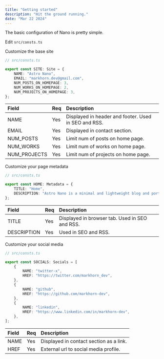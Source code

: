```yaml
---
title: "Getting started"
description: "Hit the ground running."
date: "Mar 22 2024"
---
```


The basic configuration of Nano is pretty simple.

Edit `src/consts.ts`

Customize the base site

```ts
// src/consts.ts

export const SITE: Site = {
	NAME: "Astro Nano",
	EMAIL: "markhorn.dev@gmail.com",
	NUM_POSTS_ON_HOMEPAGE: 3,
	NUM_WORKS_ON_HOMEPAGE: 2,
	NUM_PROJECTS_ON_HOMEPAGE: 3,
};
```

| Field        | Req | Description                                          |
| :----------- | :-- | :--------------------------------------------------- |
| NAME         | Yes | Displayed in header and footer. Used in SEO and RSS. |
| EMAIL        | Yes | Displayed in contact section.                        |
| NUM_POSTS    | Yes | Limit num of posts on home page.                     |
| NUM_WORKS    | Yes | Limit num of works on home page.                     |
| NUM_PROJECTS | Yes | Limit num of projects on home page.                  |

Customize your page metadata

```ts
// src/consts.ts

export const HOME: Metadata = {
	TITLE: "Home",
	DESCRIPTION: "Astro Nano is a minimal and lightweight blog and portfolio.",
};
```

| Field       | Req | Description                                    |
| :---------- | :-- | :--------------------------------------------- |
| TITLE       | Yes | Displayed in browser tab. Used in SEO and RSS. |
| DESCRIPTION | Yes | Used in SEO and RSS.                           |

Customize your social media

```ts
// src/consts.ts

export const SOCIALS: Socials = [
	{
		NAME: "twitter-x",
		HREF: "https://twitter.com/markhorn_dev",
	},
	{
		NAME: "github",
		HREF: "https://github.com/markhorn-dev",
	},
	{
		NAME: "linkedin",
		HREF: "https://www.linkedin.com/in/markhorn-dev",
	},
];
```

| Field | Req | Description                             |
| :---- | :-- | :-------------------------------------- |
| NAME  | Yes | Displayed in contact section as a link. |
| HREF  | Yes | External url to social media profile.   |
